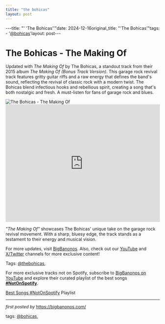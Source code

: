 ```yaml
---
title: "the bohicas"
layout: post
---
```

---title: "' 'The Bohicas''"date: 2024-12-16original_title: "'The Bohicas'"tags:  - '[@bohicas](/tags/bohicas/)'layout: post---<!-- Title of the Post --><h1 >The Bohicas - The Making Of</h1> <!-- Introductory Text --><p >Updated with *The Making Of* by The Bohicas, a standout track from their 2015 album *The Making Of (Bonus Track Version)*. This garage rock revival track features gritty guitar riffs and a raw energy that defines the band's sound, reflecting the revival of classic rock with a modern twist. The Bohicas blend infectious hooks and rebellious spirit, creating a song that's both nostalgic and fresh. A must-listen for fans of garage rock and blues.</p> <!-- Featured Image --><div > <img src="https://i.discogs.com/PaeO5PUPeEBwLDQ-YIYeykKVOFibxVruwiKR6xQYlnY/rs:fit/g:sm/q:40/h:150/w:150/czM6Ly9kaXNjb2dz/LWRhdGFiYXNlLWlt/YWdlcy9SLTkyMzYz/MjUtMTQ5MTMwMTMy/Ny01MjExLmpwZWc.jpeg" alt="The Bohicas - The Making Of" /></div> <!-- YouTube Video Embed --><div > <iframe width="100%" height="385" src="https://www.youtube.com/embed/OykMsBrBbYw" title="The Bohicas - The Making Of (Official Video)" frameborder="0" allow="accelerometer; autoplay; clipboard-write; encrypted-media; gyroscope; picture-in-picture; web-share" referrerpolicy="strict-origin-when-cross-origin" allowfullscreen></iframe></div> <!-- Song Information --><div > <p><em>"The Making Of"</em> showcases The Bohicas' unique take on the garage rock revival movement. With a sharp, bluesy edge, the track stands as a testament to their energy and musical vision.</p></div> <!-- Footer Links --><div > <p>For more updates, visit <a href="https://bigbanonos.com/" target="_blank">BigBanonos</a>. Also, check out our <a href="https://www.youtube.com/[@BigBanonos](/tags/BigBanonos/)" target="_blank">YouTube</a> and <a href="https://x.com/bigbanonos" target="_blank">X/Twitter</a> channels for more exclusive content!</p></div> <!-- Tags --><p >Tags: [@thebohicas](/tags/thebohicas/),</p><!--Subscribe and Playlist Links--><div>    <p>For more exclusive tracks not on Spotify, subscribe to <a href="https://www.youtube.com/[@BigBanonos](/tags/BigBanonos/)" target="_blank">BigBanonos on YouTube</a> and explore their curated playlist of the best songs <strong>[#NotOnSpotify](/tags/NotOnSpotify/)</strong>.</p>    <p><a href="https://www.youtube.com/playlist?list=PLtuNtuTatqI0kFahUCbtbfenC_ET5O_tr" target="_blank">Best Songs [#NotOnSpotify](/tags/NotOnSpotify/) Playlist<br /></a></p></div><hr /><p><em>first posted by</em> <a href="https://bigbanonos.com/" rel="noopener" target="_new">https://bigbanonos.com/</a></p><p>tags: [@bohicas](/tags/bohicas/),</p>